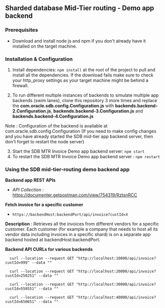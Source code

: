 ## Sharded database Mid-Tier routing - Demo app backend 

### Prerequisites

- Download and install node js and npm if you don't already have it installed on the target machine.

### Installation & Configuration

1.  Install dependencies: `npm install` at the root of the project to pull and install all the dependencies. If the download fails make sure to check your http_proxy settings as your target machine might be behind a firewall.

2. To run different multiple instances of backends to simulate multiple app backends (swim lanes),  clone this repository 3 more times and replace the **com.oracle.sdb.config.Configuration.js** with **backends.backend-2.Configuration.js**,  **backends.backend-3.Configuration.js** and **backends.backend-4.Configuration.js**

Note :  Configuration of the backend is available at com.oracle.sdb.config.Configuration  (If you need to make config changes and you have already started the SDB mid-tier app backend server, then don't forget to restart the node server)

3. Start the SDB MTR Invoice Demo app backend server: `npm start`
4. To restart the SDB MTR Invoice Demo app backend server : `npm restart`

### Using the SDB mid-tier-routing demo backend app 

**Backend app REST APIs** 

-  _API Collection_ : https://documenter.getpostman.com/view/754319/RztsnRCC

**Fetch invoice for a specific customer**   

-  `https://backendHost:backendPort/api/invoice?custId=X`  

**Description** : Retrieves all the invoices from different vendors for a specific customer. Each customer (for example a company that needs to host all its vendor data including invoices in a specific shard) is on a separate app backend hosted at backendHost:backendPort. 

**Backend API CURLs for various backends** 

      curl --location --request GET "http://localhost:10000/api/invoice?custId=999" --data ""
      
      curl --location --request GET "http://localhost:20000/api/invoice?custId=250251" --data ""

      curl --location --request GET "http://localhost:30000/api/invoice?custId=550551" --data ""

      curl --location --request GET "http://localhost:40000/api/invoice?custId=650651" --data ""
